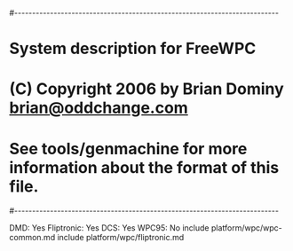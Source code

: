 #--------------------------------------------------------------------------
# System description for FreeWPC
# (C) Copyright 2006 by Brian Dominy <brian@oddchange.com>
#
# See tools/genmachine for more information about the format of this file.
#--------------------------------------------------------------------------

DMD: Yes
Fliptronic: Yes
DCS: Yes
WPC95: No
include platform/wpc/wpc-common.md
include platform/wpc/fliptronic.md

